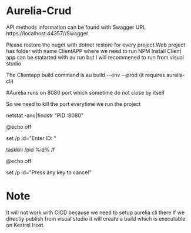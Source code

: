 # Aurelia-Crud

API methods information can be found with Swagger URL
https://localhost:44357//Swagger

 
Please restore the nuget with dotnet restore for every project.Web project has folder with name  ClientAPP where we need to run NPM Install
Client app can be statarted with au run but I will recommened to run from visual studio  

The Clientapp build command is au build --env --prod (it requires aurelia-cli)


#Aurelia runs on 8080 port which sometime do not close by itself

So we need to kill the port everytime we run the project

netstat -ano|findstr "PID :8080"

@echo off

set /p id="Enter ID: "

taskkill /pid %id% /f

@echo off

set /p id="Press any key to cancel"


# Note 
It will not work with CICD because we need to setup aurelia cli there
If we directly publish from visual studio it will create a build which is executable on Kestrel Host 

